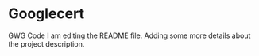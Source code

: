 # Googlecert
GWG Code
I am editing the README file. Adding some more details about the project description.
